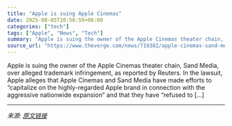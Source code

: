 ```yaml
---
title: "Apple is suing Apple Cinemas"
date: 2025-08-05T20:58:59+08:00
categories: ["tech"]
tags: ["Apple", "News", "Tech"]
summary: "Apple is suing the owner of the Apple Cinemas theater chain, Sand Media, over alleged trademark infringement, as reported by Reuters. In the lawsuit, Apple alleges that Apple Cinemas and Sand Media ha"
source_url: "https://www.theverge.com/news/719382/apple-cinemas-sand-media-lawsuit-theater-chain"
---
```


Apple is suing the owner of the Apple Cinemas theater chain, Sand Media, over alleged trademark infringement, as reported by Reuters. In the lawsuit, Apple alleges that Apple Cinemas and Sand Media have made efforts to “capitalize on the highly-regarded Apple brand in connection with the aggressive nationwide expansion” and that they have “refused to [&#8230;]

---

*来源: [原文链接](https://www.theverge.com/news/719382/apple-cinemas-sand-media-lawsuit-theater-chain)*
